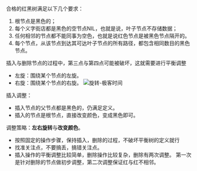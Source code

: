 合格的红黑树满足以下几个要求：
1. 根节点是黑色的；
2. 每个义字街店都是黑色的空节点NIL，也就是说，叶子节点不存储数据；
3. 任何相邻的节点都不能同事为空色，也就是说红色节点是被黑色节点隔开的。
4. 每个节点，从该节点到达其可达叶子节点的所有路径，都包含相同数目的黑色节点。

插入与删除节点的过程中，第三点与第四点可能被破坏，这就需要进行平衡调整

- 左旋：围绕某个节点的左旋。
- 右旋：围绕某个节点的右旋。
![旋转-极客时间](https://upload-images.jianshu.io/upload_images/4237685-c6186b07575a6308.png?imageMogr2/auto-orient/strip%7CimageView2/2/w/1240)

插入调整：
- 插入节点的父节点都是黑色的，仍满足定义。
- 插入的节点是根节点，直接改变颜色，变成黑色即可。

调整策略：**左右旋转**与**改变颜色**。
- 按照固定的操作步骤，保持插入，删除的过程，不破坏平衡树的定义就行
- 找准关注点，不要搞丢，搞错关注点。
- 插入操作的平衡调整比较简单，删除操作比较复杂，删除有两次调整。 第一次是针对删除的节点做初步调整，第二次调整保证红与红不相邻。
